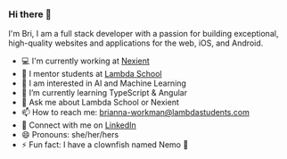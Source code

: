 ### Hi there 👋

I'm Bri, I am a full stack developer with a passion for building exceptional, high-quality websites and applications for the web, iOS, and Android.

- 💻 I'm currently working at [Nexient](https://www.nexient.com/)
- 🔭 I mentor students at [Lambda School](https://lambdaschool.com/)
- 🌱 I am interested in AI and Machine Learning
- 🌳 I’m currently learning TypeScript & Angular
- 💬 Ask me about Lambda School or Nexient
- 📫 How to reach me: brianna-workman@lambdastudents.com
- 💼 Connect with me on [LinkedIn](https://www.linkedin.com/in/brianna-m-workman/)
- 😄 Pronouns: she/her/hers
- ⚡ Fun fact: I have a clownfish named Nemo 🐠
